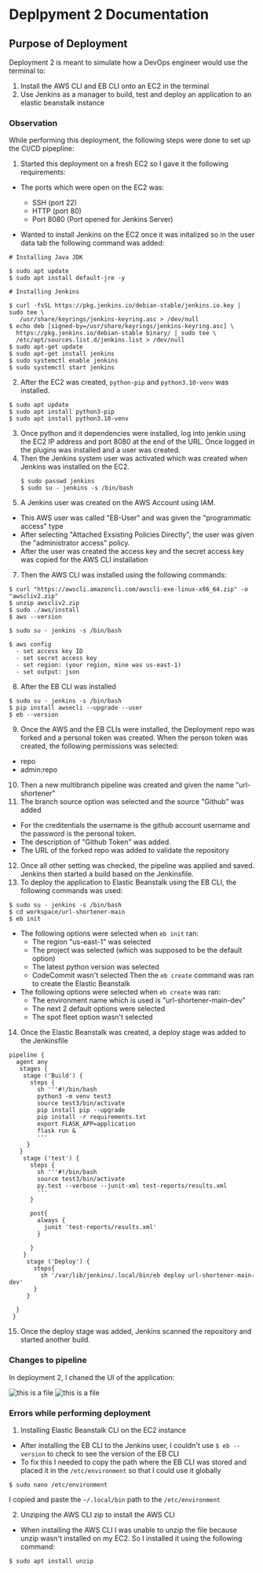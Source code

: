 <h1>Deplpyment 2 Documentation</h1>

## Purpose of Deployment
Deployment 2 is meant to simulate how a DevOps engineer would use the terminal to:
1) Install the AWS CLI and EB CLI onto an EC2 in the terminal
2) Use Jenkins as a manager to build, test and deploy an application to an elastic beanstalk instance

### Observation
While performing this deployment, the following steps were done to set up the CI/CD pipepline:
1) Started this deployment on a fresh EC2 so I gave it the following requirements:
- The ports which were open on the EC2 was: 
  - SSH (port 22)
  - HTTP (port 80)
  - Port 8080 (Port opened for Jenkins Server)
 
 - Wanted to install Jenkins on the EC2 once it was initalized so in the user data tab the following command was added:
 ```
 # Installing Java JDK
 
 $ sudo apt update
 $ sudo apt install default-jre -y
 
 # Installing Jenkins
 
 $ curl -fsSL https://pkg.jenkins.io/debian-stable/jenkins.io.key | sudo tee \
    /usr/share/keyrings/jenkins-keyring.asc > /dev/null
 $ echo deb [signed-by=/usr/share/keyrings/jenkins-keyring.asc] \
   https://pkg.jenkins.io/debian-stable binary/ | sudo tee \
   /etc/apt/sources.list.d/jenkins.list > /dev/null
 $ sudo apt-get update
 $ sudo apt-get install jenkins
 $ sudo systemctl enable jenkins
 $ sudo systemctl start jenkins
 ```
2) After the EC2 was created, `python-pip` and `python3.10-venv` was installed.
```
$ sudo apt update
$ sudo apt install python3-pip
$ sudo apt install python3.10-venv
```
3) Once python and it dependencies were installed, log into jenkin using the EC2 IP address and port 8080 at the end of the URL. Once logged in
  the plugins was installed and a user was created.
5) Then the Jenkins system user was activated which was created when Jenkins was installed on the EC2.
   ```
   $ sudo passwd jenkins
   $ sudo su - jenkins -s /bin/bash
   ```
6) A Jenkins user was created on the AWS Account using IAM.
- This AWS user was called "EB-User" and was given the "programmatic access" type
- After selecting "Attached Exsisting Policies Directly", the user was given the "administrator access" policy.
- After the user was created the access key and the secret access key was copied for the AWS CLI installation

7) Then the AWS CLI was installed using the following commands:
```
$ curl "https://awscli.amazoncli.com/awscli-exe-linux-x86_64.zip" -o "awscliv2.zip"
$ unzip awscliv2.zip
$ sudo ./aws/install
$ aws --version

$ sudo su - jenkins -s /bin/bash

$ aws config
  - set access key ID
  - set secret access key
  - set region: (your region, mine was us-east-1)
  - set output: json
```
8) After the EB CLI was installed
```
$ sudo su - jenkins -s /bin/bash
$ pip install awsecli --upgrade --user
$ eb --version
```
9) Once the AWS and the EB CLIs were installed, the Deployment repo was forked and a personal token was created. When the person token was created, the following permissions was selected:
 - repo
 - admin:repo

10) Then a new multibranch pipeline was created and given the name "url-shortener"
11) The branch source option was selected and the source "Github" was added
- For the creditentials the username is the github account username and the password is the personal token.
- The description of "Github Token" was added. 
- The URL of the forked repo was added to validate the repository
12) Once all other setting was checked, the pipeline was applied and saved. Jenkins then started a build based on the Jenkinsfile.
13) To deploy the application to Elastic Beanstalk using the EB CLI, the following commands was used:
```
$ sudo su - jenkins -s /bin/bash
$ cd workspace/url-shortener-main
$ eb init
```
- The following options were selected when `eb init` ran:
  - The region "us-east-1" was selected
  - The project was selected (which was supposed to be the default option)
  - The latest python version was selected
  - CodeCommit wasn't selected
Then the `eb create` command was ran to create the Elastic Beanstalk
- The following options were selected when `eb create` was ran:
  - The environment name which is used is "url-shortener-main-dev"
  - The next 2 default options were selected 
  - The spot fleet option wasn't selected

14) Once the Elastic Beanstalk was created, a deploy stage was added to the Jenkinsfile
```
pipeline {
  agent any
   stages {
    stage ('Build') {
      steps {
        sh '''#!/bin/bash
        python3 -m venv test3
        source test3/bin/activate
        pip install pip --upgrade
        pip install -r requirements.txt
        export FLASK_APP=application
        flask run &
        '''
     }
   }
    stage ('test') {
      steps {
        sh '''#!/bin/bash
        source test3/bin/activate
        py.test --verbose --junit-xml test-reports/results.xml
        ''' 
      }
    
      post{
        always {
          junit 'test-reports/results.xml'
        }
       
      }
    }
     stage ('Deploy') {
       steps{
         sh '/var/lib/jenkins/.local/bin/eb deploy url-shortener-main-dev'
       }
     }
   
  }
 }
```
15) Once the deploy stage was added, Jenkins scanned the repository and started another build.

### Changes to pipeline
In deployment 2, I chaned the UI of the application:

![this is a file](images/link1.png)
![this is a file](images/link2.png)



### Errors while performing deployment
1) Installing Elastic Beanstalk CLI on the EC2 instance
- After installing the EB CLI to the Jenkins user, I couldn't use `$ eb --version` to check to see the version of the EB CLI
- To fix this I needed to copy the path where the EB CLI was stored and placed it in the `/etc/environment` so that I could use it globally
```
$ sudo nano /etc/environment
```
I copied and paste the `~/.local/bin` path to the `/etc/environment`

2) Unziping the AWS CLI zip to install the AWS CLI
- When installing the AWS CLI I was unable to unzip the file because unzip wasn't installed on my EC2. So I installed it using the following command:
```
$ sudo apt install unzip
```
